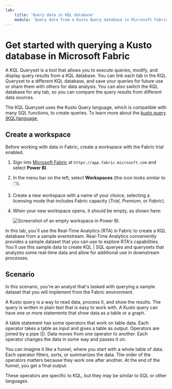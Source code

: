 ```yaml
---
lab:
    title: 'Query data in KQL database'
    module: 'Query data from a Kusto Query database in Microsoft Fabric'
---
```

# Get started with querying a Kusto database in Microsoft Fabric
A KQL Queryset is a tool that allows you to execute queries, modify, and display query results from a KQL database. You can link each tab in the KQL Queryset to a different KQL database, and save your queries for future use or share them with others for data analysis. You can also switch the KQL database for any tab, so you can compare the query results from different data sources.

The KQL Queryset uses the Kusto Query language, which is compatible with many SQL functions, to create queries. To learn more about the [kusto query (KQL)language](https://learn.microsoft.com/en-us/azure/data-explorer/kusto/query/?context=%2Ffabric%2Fcontext%2Fcontext), 

## Create a workspace

Before working with data in Fabric, create a workspace with the Fabric trial enabled.

1. Sign into [Microsoft Fabric](https://app.fabric.microsoft.com) at `https://app.fabric.microsoft.com` and select **Power BI**.
2. In the menu bar on the left, select **Workspaces** (the icon looks similar to &#128455;).
3. Create a new workspace with a name of your choice, selecting a licensing mode that includes Fabric capacity (*Trial*, *Premium*, or *Fabric*).
4. When your new workspace opens, it should be empty, as shown here:

    ![Screenshot of an empty workspace in Power BI.](./Images/new-workspace.png)

In this lab, you´ll use the Real-Time Analytics (RTA) in Fabric to create a KQL database from a sample eventstream. Real-Time Analytics  conveniently provides a sample dataset that you can use to explore RTA's capabilities. You´ll use this sample data to create KQL | SQL queryes and querysets that analyzes some real-time data and allow for additional use in downstream processes.


## Scenario
In this scenario, you're an analyst that's tasked with querying a sample dataset that you will implement from the Fabric environment.



A Kusto query is a way to read data, process it, and show the results. The query is written in plain text that is easy to work with. A Kusto query can have one or more statements that show data as a table or a graph.

A table statement has some operators that work on table data. Each operator takes a table as input and gives a table as output. Operators are joined by a pipe (|). Data moves from one operator to another. Each operator changes the data in some way and passes it on.

You can imagine it like a funnel, where you start with a whole table of data. Each operator filters, sorts, or summarizes the data. The order of the operators matters because they work one after another. At the end of the funnel, you get a final output.

These operators are specific to KQL, but they may be similar to SQL or other languages.
